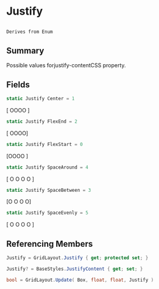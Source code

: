 # Justify

## 
```c#
Derives from Enum
```

## Summary

Possible values forjustify-contentCSS property.
## Fields

```c#
static Justify Center = 1
```
[      OOOO      ]
```c#
static Justify FlexEnd = 2
```
[            OOOO]
```c#
static Justify FlexStart = 0
```
[OOOO            ]
```c#
static Justify SpaceAround = 4
```
[ O   O   O   O ]
```c#
static Justify SpaceBetween = 3
```
[O    O    O    O]
```c#
static Justify SpaceEvenly = 5
```
[  O  O  O  O  ]
## Referencing Members

```c#
Justify = GridLayout.Justify { get; protected set; } 
```
```c#
Justify? = BaseStyles.JustifyContent { get; set; } 
```
```c#
bool = GridLayout.Update( Box, float, float, Justify ) 
```
